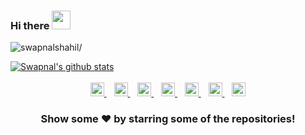 ### Hi there <img src="https://raw.githubusercontent.com/iampavangandhi/iampavangandhi/master/gifs/Hi.gif" width="30px">

<p align="left"> <img src=https://komarev.com/ghpvc/?username=swapnalshahil alt=swapnalshahil/></p>
<!-- 
[![Twitter: eulersgamma](https://img.shields.io/twitter/follow/eulersgamma?style=social)](https://twitter.com/eulersgamma)
### Wanna stalk me :question::point_right: [Click Here](https://swapnalshahil.github.io/) -->

<!-- <br/> -->
<!-- <a href="https://github.com/swapnalshahil">
  <img align="center" src="https://github-readme-stats.vercel.app/api/top-langs/?username=swapnalshahil&theme=light&hide_langs_below=1" />
</a>
&nbsp;&nbsp;
-->
<a href="https://github.com/swapnalshahil">
 <img align="center" src="https://github-readme-stats.vercel.app/api?username=swapnalshahil&show_icons=true&theme=light&line_height=27" alt="Swapnal's github stats"/>
</a> 
<br/>
<br/>
<div align="center">
<a href="https://twitter.com/eulersgamma">
  <img  alt="Swapnal's Twitter" width="22px" src="https://cdn.jsdelivr.net/npm/simple-icons@v3/icons/twitter.svg" />
</a>&nbsp;&nbsp;
<a href="https://www.linkedin.com/in/swapnalshahil/">
  <img  alt="Swapnal's Linkdein" width="22px" src="https://cdn.jsdelivr.net/npm/simple-icons@v3/icons/linkedin.svg" />
</a>&nbsp;&nbsp;
<a href="https://github.com/swapnalshahil">
  <img alt="Swapnal's Github" width="22px" src="https://cdn.jsdelivr.net/npm/simple-icons@v3/icons/github.svg" />
</a>&nbsp;&nbsp;
<a href="https://t.me/swapnalshahil">
  <img  alt="Swapnal's Telegram" width="22px" src="https://cdn.jsdelivr.net/npm/simple-icons@v3/icons/telegram.svg" />
</a>&nbsp;&nbsp;
<a href="https://instagram.com/eulersgamma/">
  <img  alt="Swapnal's Instagram" width="22px" src="https://cdn.jsdelivr.net/npm/simple-icons@v3/icons/instagram.svg" />
</a>&nbsp;&nbsp;
<a href="https://www.facebook.com/swapnal.sahil.1/">
  <img  alt="Swapnal's Facebook" width="22px" src="https://cdn.jsdelivr.net/npm/simple-icons@v3/icons/facebook.svg" />
</a>&nbsp;&nbsp;
 <a href="https://dev.to/swapnalshahil">
  <img src="https://d2fltix0v2e0sb.cloudfront.net/dev-badge.svg" height="22px" width="22px" alt="Swapnal Shahil's DEV Profile">
</a>
 
</div>

<div align="center">

### Show some ❤️ by starring some of the repositories!

</div>

